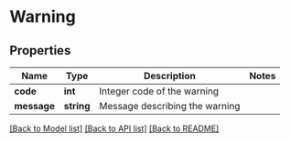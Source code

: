 # Warning

## Properties

Name | Type | Description | Notes
------------ | ------------- | ------------- | -------------
**code** | **int** | Integer code of the warning | 
**message** | **string** | Message describing the warning | 

[[Back to Model list]](../README.md#documentation-for-models) [[Back to API list]](../README.md#documentation-for-api-endpoints) [[Back to README]](../README.md)
